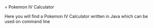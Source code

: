 = Pokemon IV Calculator

Here you will find a Pokemon IV Calculator written in Java which can be used on command line
